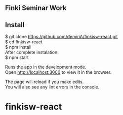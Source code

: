 ## Finki Seminar Work

## Install

$ git clone https://github.com/demiriA/finkisw-react.git<br>
$ cd finkisw-react<br>
$ npm install<br>
After complete instalation:<br>
$ npm start<br>

Runs the app in the development mode.<br>
Open [http://localhost:3000](http://localhost:3000) to view it in the browser.

The page will reload if you make edits.<br>
You will also see any lint errors in the console.

# finkisw-react
